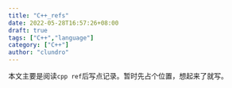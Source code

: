 ```yaml
---
title: "C++_refs"
date: 2022-05-28T16:57:26+08:00
draft: true
tags: ["C++","language"]
category: ["C++"]
author: "clundro"
---
```


本文主要是阅读`cpp ref`后写点记录。暂时先占个位置，想起来了就写。